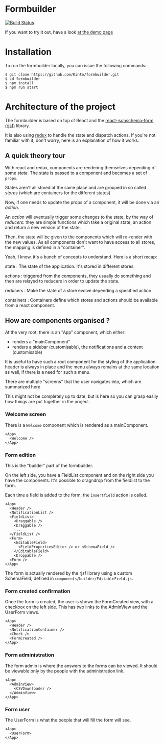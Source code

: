 Formbuilder
===========

[![Build Status](https://travis-ci.org/Kinto/formbuilder.svg?branch=master)](https://travis-ci.org/Kinto/formbuilder)

If you want to try it out, have a look [at the demo
page](https://kinto.github.io/formbuilder/)

# Installation

To run the formbuilder locally, you can issue the following commands:

```
$ git clone https://github.com/Kinto/formbuilder.git  
$ cd formbuilder  
$ npm install
$ npm run start  
```

# Architecture of the project

The formbuilder is based on top of React and the [react-jsonschema-form (rjsf)](https://github.com/mozilla-services/react-jsonschema-form)
library.

It is also using [redux](https://github.com/reactjs/react-redux) to handle
the state and dispatch actions. If you're not familiar with it, don't worry,
here is an explanation of how it works.

## A quick theory tour

With react and redux, components are rendering themselves depending of some *state*. The state is passed to a component and becomes a set of `props`.

States aren't all stored at the same place and are grouped in so called *stores* (which are containers for the different states).

Now, if one needs to update the props of a component, it will be done via an *action*.

An *action* will eventually trigger some changes to the state, by the way of *reducers*: they are simple functions which take a original state, an action and return a new version of the state.

Then, the state will be given to the components which will re-render with the new values. As all components don't want to have access to all stores, the mapping is defined in a "container".

Yeah, I know, it's a bunch of concepts to understand. Here is a short recap:

state
: The state of the application. It's stored in different stores.

actions
: triggered from the components, they usually do something and then are relayed
  to reducers in order to update the state.

reducers
: Make the state of a store evolve depending a specified action

containers
: Containers define which stores and actions should be available from a react
  component.

## How are components organised ?

At the very root, there is an "App" component, which either:
- renders a "mainComponent"
- renders a sidebar (customisable), the notifications and a content (customisable)

It is useful to have such a root component for the styling of the application:
header is always in place and the menu always remains at the same location as
well, if there is a need for such a menu.

There are multiple "screens" that the user navigates into, which are summarized
here.

This might not be completely up to date, but is here so you can grasp easily how things are put together in the project.

### Welcome screen

There is a `Welcome` component which is rendered as a mainComponent.

```
<App>
  <Welcome />
</App>
```

### Form edition

This is the "builder" part of the formbuilder.

On the left side, you have a FieldList component and on the
right side you have the components. It's possible to
dragndrop from the fieldlist to the form.

Each time a field is added to the form, the `insertfield` action is called.

```
<App>
  <Header />
  <NotificationList />
  <FieldList>
    <Draggable />
    <Draggable />
    ...
  </FieldList />
  <Form>
    <EditableField>
      <FieldPropertiesEditor /> or <SchemaField />
    </EditableField>
    <Droppable />
  <Form />
</App>
```

The form is actually rendered by the rjsf library using a custom SchemaField, defined in `components/builder/EditableField.js`.

### Form created confirmation

Once the form is created, the user is shown the FormCreated view, with a checkbox on the left side. This has two links to the AdminView and the UserForm views.

```
<App>
  <Header />
  <NotificationContainer />
  <Check />
  <FormCreated />
</App>
```

### Form administration

The form admin is where the answers to the forms can be viewed. It should be viewable only by the people with the administration
link.

```
<App>
  <AdminView>
    <CSVDownloader />
  </AdminView>
</App>
```

### Form user

The UserForm is what the people that will fill the form will see.

```
<App>
  <UserForm>
</App>
```
